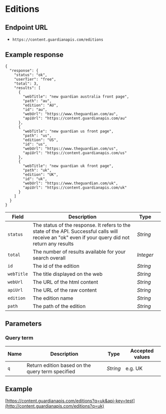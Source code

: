 Editions
=======

## Endpoint URL
* `https://content.guardianapis.com/editions`

## Example response

    {
      "response": {
        "status": "ok",
        "userTier": "free",
        "total": 3,
        "results": [
          {
            "webTitle": "new guardian australia front page",
            "path": "au",
            "edition": "AU",
            "id": "au",
            "webUrl": "https://www.theguardian.com/au",
            "apiUrl": "https://content.guardianapis.com/au"
          },
          {
            "webTitle": "new guardian us front page",
            "path": "us",
            "edition": "US",
            "id": "us",
            "webUrl": "https://www.theguardian.com/us",
            "apiUrl": "https://content.guardianapis.com/us"
          },
          {
            "webTitle": "new guardian uk front page",
            "path": "uk",
            "edition": "UK",
            "id": "uk",
            "webUrl": "https://www.theguardian.com/uk",
            "apiUrl": "https://content.guardianapis.com/uk"
          }
        ]
      }
    }

Field  | Description | Type |  |
------ | ----------- | ---- |--|
`status` | The status of the response. It refers to the state of the API. Successful calls will receive an "ok" even if your query did not return any results |  *String*
`total` |  The number of results available for your search overall | *Integer*
`id` | The id of the edition | *String*
`webTitle` | The title displayed on the web |  *String*
`webUrl` | The URL of the html content | *String*
`apiUrl` | The URL of the raw content | *String*
`edition` | The edition name | *String*
`path` | The path of the edition | *String*

## Parameters

### Query term

Name  | Description | Type | Accepted values
----- | ----------- | ---- | ---------------
`q` | Return edition based on the query term specified | *String* | e.g. UK

## Example
[https://content.guardianapis.com/editions?q=uk&api-key=test](http://content.guardianapis.com/editions?q=uk)

